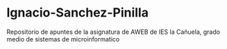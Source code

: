 # Ignacio-Sanchez-Pinilla
Repositorio  de apuntes de la asignatura de AWEB  de IES la Cañuela, grado medio de  sistemas de microinformatico
